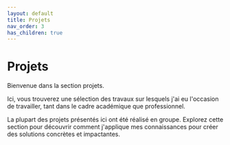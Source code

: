 ```yaml
---
layout: default
title: Projets
nav_order: 3
has_children: true
---
```


# Projets 
Bienvenue dans la section projets. 

Ici, vous trouverez une sélection des travaux sur lesquels j'ai eu l'occasion de travailler, tant dans le cadre académique que professionnel.

La plupart des projets présentés ici ont été réalisé en groupe. Explorez cette section pour découvrir comment j'applique mes connaissances pour créer des solutions concrètes et impactantes.

